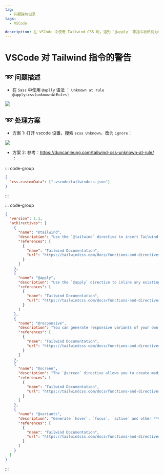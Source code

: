 ```yaml
---
tag:
  - 问题踩坑记录
tags:
  - VSCode

description: 在 VSCode 中使用 Tailwind CSS 时，遇到 `@apply` 等指令被识别为未知 at 规则的警告，两种解决方法。
---
```


# VSCode 对 Tailwind 指令的警告

## ➿ 问题描述

- 在 `Sass` 中使用 `@aplly` 语法 ： `Unknown at rule @applyscss(unknownAtRules)`

![](http://images.qiuyouyou.cn/notes/unocss-unknownAtRules-warning.png)

## ➿ 处理方案

- 方案 1: 打开 vscode 设置，搜索 `scss Unknown`，改为 `ignore`：

![](http://images.qiuyouyou.cn/notes/unocss-unknownAtRules-solve.png)

- 方案 2: 参考：https://duncanleung.com/tailwind-css-unknown-at-rule/ ：

::: code-group

```json [.vscode/settings.json]
{
  "css.customData": [".vscode/tailwindcss.json"]
}
```

:::

::: code-group

````json [.vscode/tailwindcss.json]
{
  "version": 1.1,
  "atDirectives": [
    {
      "name": "@tailwind",
      "description": "Use the `@tailwind` directive to insert Tailwind's `base`, `components`, `utilities` and `screens` styles into your CSS.",
      "references": [
        {
          "name": "Tailwind Documentation",
          "url": "https://tailwindcss.com/docs/functions-and-directives#tailwind"
        }
      ]
    },
    {
      "name": "@apply",
      "description": "Use the `@apply` directive to inline any existing utility classes into your own custom CSS. This is useful when you find a common utility pattern in your HTML that you’d like to extract to a new component.",
      "references": [
        {
          "name": "Tailwind Documentation",
          "url": "https://tailwindcss.com/docs/functions-and-directives#apply"
        }
      ]
    },
    {
      "name": "@responsive",
      "description": "You can generate responsive variants of your own classes by wrapping their definitions in the `@responsive` directive:\n```css\n@responsive {\n  .alert {\n    background-color: #E53E3E;\n  }\n}\n```\n",
      "references": [
        {
          "name": "Tailwind Documentation",
          "url": "https://tailwindcss.com/docs/functions-and-directives#responsive"
        }
      ]
    },
    {
      "name": "@screen",
      "description": "The `@screen` directive allows you to create media queries that reference your breakpoints by **name** instead of duplicating their values in your own CSS:\n```css\n@screen sm {\n  /* ... */\n}\n```\n…gets transformed into this:\n```css\n@media (min-width: 640px) {\n  /* ... */\n}\n```\n",
      "references": [
        {
          "name": "Tailwind Documentation",
          "url": "https://tailwindcss.com/docs/functions-and-directives#screen"
        }
      ]
    },
    {
      "name": "@variants",
      "description": "Generate `hover`, `focus`, `active` and other **variants** of your own utilities by wrapping their definitions in the `@variants` directive:\n```css\n@variants hover, focus {\n   .btn-brand {\n    background-color: #3182CE;\n  }\n}\n```\n",
      "references": [
        {
          "name": "Tailwind Documentation",
          "url": "https://tailwindcss.com/docs/functions-and-directives#variants"
        }
      ]
    }
  ]
}
````

:::
